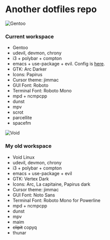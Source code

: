 # Another dotfiles repo #

![Gentoo](https://i.imgur.com/QmCcvp6.jpg)

### Current workspace

* Gentoo
* udevil, devmon, chrony
* i3 + polybar + compton
* emacs + use-package + evil. Config is [here](https://github.com/ogdenwebb/elmax).
* GTK: Arc Darker
* Icons: Papirus
* Cursor theme: jimmac
* GUI Font: Roboto
* Terminal Font: Roboto Mono
* mpd + ncmpcpp
* dunst
* mpv
* scrot
* parcellite
* spacefm

![Void](https://cloud.githubusercontent.com/assets/9018005/26525016/8403341c-4351-11e7-821d-294f83fcbe44.jpg)

### My old workspace ###

* Void Linux
* udevil, devmon, chrony
* i3 + polybar + compton
* emacs + use-package + evil
* GTK: Vertex Dark
* Icons: Arc, La capitaine, Papirus dark
* Cursor theme: jimmac
* GUI Font: Noto Sans
* Terminal Font: Roboto Mono for Powerline
* mpd + ncmpcpp
* dunst
* mpv
* maim
* ~~clipit~~ copyq
* thunar
